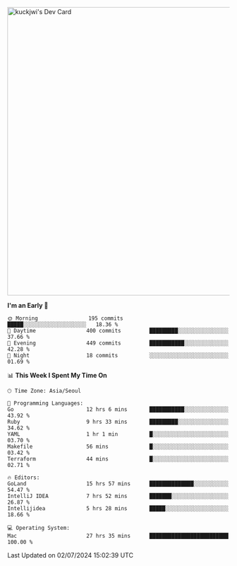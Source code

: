 <a href="https://app.daily.dev/kuckhwancho"><img src="https://api.daily.dev/devcards/v2/efef39c8028947428b3c0b486b9cd9b6.png?r=iz2&type=wide" width="652" alt="kuckjwi's Dev Card"/></a>

<!--START_SECTION:waka-->
**I'm an Early 🐤** 

```text
🌞 Morning                195 commits         █████░░░░░░░░░░░░░░░░░░░░   18.36 % 
🌆 Daytime                400 commits         █████████░░░░░░░░░░░░░░░░   37.66 % 
🌃 Evening                449 commits         ███████████░░░░░░░░░░░░░░   42.28 % 
🌙 Night                  18 commits          ░░░░░░░░░░░░░░░░░░░░░░░░░   01.69 % 
```


📊 **This Week I Spent My Time On** 

```text
🕑︎ Time Zone: Asia/Seoul

💬 Programming Languages: 
Go                       12 hrs 6 mins       ███████████░░░░░░░░░░░░░░   43.92 % 
Ruby                     9 hrs 33 mins       █████████░░░░░░░░░░░░░░░░   34.62 % 
YAML                     1 hr 1 min          █░░░░░░░░░░░░░░░░░░░░░░░░   03.70 % 
Makefile                 56 mins             █░░░░░░░░░░░░░░░░░░░░░░░░   03.42 % 
Terraform                44 mins             █░░░░░░░░░░░░░░░░░░░░░░░░   02.71 % 

🔥 Editors: 
GoLand                   15 hrs 57 mins      ██████████████░░░░░░░░░░░   54.47 % 
IntelliJ IDEA            7 hrs 52 mins       ███████░░░░░░░░░░░░░░░░░░   26.87 % 
Intellijidea             5 hrs 28 mins       █████░░░░░░░░░░░░░░░░░░░░   18.66 % 

💻 Operating System: 
Mac                      27 hrs 35 mins      █████████████████████████   100.00 % 
```


 Last Updated on 02/07/2024 15:02:39 UTC
<!--END_SECTION:waka-->
